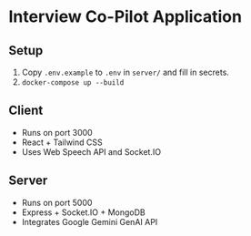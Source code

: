 # Interview Co-Pilot Application

## Setup
1. Copy `.env.example` to `.env` in `server/` and fill in secrets.
2. `docker-compose up --build`

## Client
- Runs on port 3000
- React + Tailwind CSS
- Uses Web Speech API and Socket.IO

## Server
- Runs on port 5000
- Express + Socket.IO + MongoDB
- Integrates Google Gemini GenAI API
